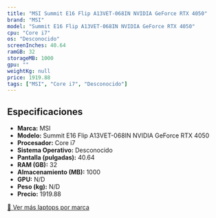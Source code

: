 ```yaml
---
title: "MSI Summit E16 Flip A13VET-068IN NVIDIA GeForce RTX 4050"
brand: "MSI"
model: "Summit E16 Flip A13VET-068IN NVIDIA GeForce RTX 4050"
cpu: "Core i7"
os: "Desconocido"
screenInches: 40.64
ramGB: 32
storageMB: 1000
gpu: ""
weightKg: null
price: 1919.88
tags: ["MSI", "Core i7", "Desconocido"]
---
```

## Especificaciones

- **Marca:** MSI
- **Modelo:** Summit E16 Flip A13VET-068IN NVIDIA GeForce RTX 4050
- **Procesador:** Core i7
- **Sistema Operativo:** Desconocido
- **Pantalla (pulgadas):** 40.64
- **RAM (GB):** 32
- **Almacenamiento (MB):** 1000
- **GPU:** N/D
- **Peso (kg):** N/D
- **Precio:** 1919.88

[:rocket: Ver más laptops por marca](/brand/msi)
